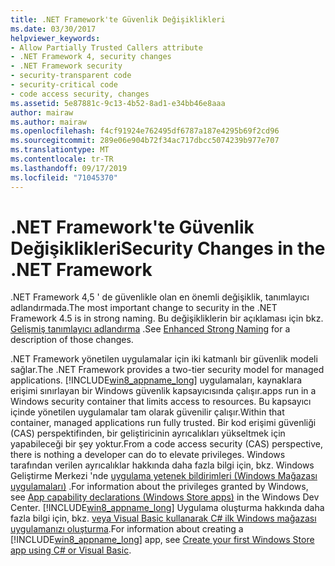 ```yaml
---
title: .NET Framework'te Güvenlik Değişiklikleri
ms.date: 03/30/2017
helpviewer_keywords:
- Allow Partially Trusted Callers attribute
- .NET Framework 4, security changes
- .NET Framework security
- security-transparent code
- security-critical code
- code access security, changes
ms.assetid: 5e87881c-9c13-4b52-8ad1-e34bb46e8aaa
author: mairaw
ms.author: mairaw
ms.openlocfilehash: f4cf91924e762495df6787a187e4295b69f2cd96
ms.sourcegitcommit: 289e06e904b72f34ac717dbcc5074239b977e707
ms.translationtype: MT
ms.contentlocale: tr-TR
ms.lasthandoff: 09/17/2019
ms.locfileid: "71045370"
---
```

# <a name="security-changes-in-the-net-framework"></a><span data-ttu-id="05753-102">.NET Framework'te Güvenlik Değişiklikleri</span><span class="sxs-lookup"><span data-stu-id="05753-102">Security Changes in the .NET Framework</span></span>

<span data-ttu-id="05753-103">.NET Framework 4,5 ' de güvenlikle olan en önemli değişiklik, tanımlayıcı adlandırmada.</span><span class="sxs-lookup"><span data-stu-id="05753-103">The most important change to security in the .NET Framework 4.5 is in strong naming.</span></span> <span data-ttu-id="05753-104">Bu değişikliklerin bir açıklaması için bkz. [Gelişmiş tanımlayıcı adlandırma](../../standard/assembly/enhanced-strong-naming.md) .</span><span class="sxs-lookup"><span data-stu-id="05753-104">See [Enhanced Strong Naming](../../standard/assembly/enhanced-strong-naming.md) for a description of those changes.</span></span>  
  
<span data-ttu-id="05753-105">.NET Framework yönetilen uygulamalar için iki katmanlı bir güvenlik modeli sağlar.</span><span class="sxs-lookup"><span data-stu-id="05753-105">The .NET Framework provides a two-tier security model for managed applications.</span></span> [!INCLUDE[win8_appname_long](../../../includes/win8-appname-long-md.md)] <span data-ttu-id="05753-106">uygulamaları, kaynaklara erişimi sınırlayan bir Windows güvenlik kapsayıcısında çalışır.</span><span class="sxs-lookup"><span data-stu-id="05753-106">apps run in a Windows security container that limits access to resources.</span></span> <span data-ttu-id="05753-107">Bu kapsayıcı içinde yönetilen uygulamalar tam olarak güvenilir çalışır.</span><span class="sxs-lookup"><span data-stu-id="05753-107">Within that container, managed applications run fully trusted.</span></span> <span data-ttu-id="05753-108">Bir kod erişimi güvenliği (CAS) perspektifinden, bir geliştiricinin ayrıcalıkları yükseltmek için yapabileceği bir şey yoktur.</span><span class="sxs-lookup"><span data-stu-id="05753-108">From a code access security (CAS) perspective, there is nothing a developer can do to elevate privileges.</span></span> <span data-ttu-id="05753-109">Windows tarafından verilen ayrıcalıklar hakkında daha fazla bilgi için, bkz. Windows Geliştirme Merkezi 'nde [uygulama yetenek bildirimleri (Windows Mağazası uygulamaları)](https://go.microsoft.com/fwlink/?LinkId=230436) .</span><span class="sxs-lookup"><span data-stu-id="05753-109">For information about the privileges granted by Windows, see [App capability declarations (Windows Store apps)](https://go.microsoft.com/fwlink/?LinkId=230436) in the Windows Dev Center.</span></span> <span data-ttu-id="05753-110">[!INCLUDE[win8_appname_long](../../../includes/win8-appname-long-md.md)] Uygulama oluşturma hakkında daha fazla bilgi için, bkz. [veya Visual Basic kullanarak C# ilk Windows mağazası uygulamanızı oluşturma](https://go.microsoft.com/fwlink/?LinkId=230461).</span><span class="sxs-lookup"><span data-stu-id="05753-110">For information about creating a [!INCLUDE[win8_appname_long](../../../includes/win8-appname-long-md.md)] app, see [Create your first Windows Store app using C# or Visual Basic](https://go.microsoft.com/fwlink/?LinkId=230461).</span></span>
